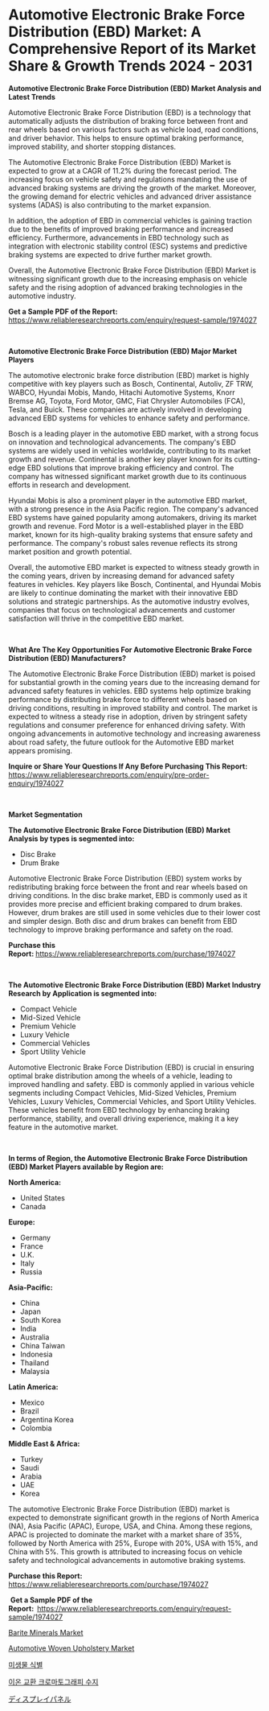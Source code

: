 <p><h1>Automotive Electronic Brake Force Distribution (EBD) Market: A Comprehensive Report of its Market Share & Growth Trends 2024 - 2031</h1></p><p><strong>Automotive Electronic Brake Force Distribution (EBD) Market Analysis and Latest Trends</strong></p>
<p><p>Automotive Electronic Brake Force Distribution (EBD) is a technology that automatically adjusts the distribution of braking force between front and rear wheels based on various factors such as vehicle load, road conditions, and driver behavior. This helps to ensure optimal braking performance, improved stability, and shorter stopping distances.</p><p>The Automotive Electronic Brake Force Distribution (EBD) Market is expected to grow at a CAGR of 11.2% during the forecast period. The increasing focus on vehicle safety and regulations mandating the use of advanced braking systems are driving the growth of the market. Moreover, the growing demand for electric vehicles and advanced driver assistance systems (ADAS) is also contributing to the market expansion.</p><p>In addition, the adoption of EBD in commercial vehicles is gaining traction due to the benefits of improved braking performance and increased efficiency. Furthermore, advancements in EBD technology such as integration with electronic stability control (ESC) systems and predictive braking systems are expected to drive further market growth.</p><p>Overall, the Automotive Electronic Brake Force Distribution (EBD) Market is witnessing significant growth due to the increasing emphasis on vehicle safety and the rising adoption of advanced braking technologies in the automotive industry.</p></p>
<p><strong>Get a Sample PDF of the Report:&nbsp;</strong> <a href="https://www.reliableresearchreports.com/enquiry/request-sample/1974027">https://www.reliableresearchreports.com/enquiry/request-sample/1974027</a></p>
<p>&nbsp;</p>
<p><strong>Automotive Electronic Brake Force Distribution (EBD) Major Market Players</strong></p>
<p><p>The automotive electronic brake force distribution (EBD) market is highly competitive with key players such as Bosch, Continental, Autoliv, ZF TRW, WABCO, Hyundai Mobis, Mando, Hitachi Automotive Systems, Knorr Bremse AG, Toyota, Ford Motor, GMC, Fiat Chrysler Automobiles (FCA), Tesla, and Buick. These companies are actively involved in developing advanced EBD systems for vehicles to enhance safety and performance.</p><p>Bosch is a leading player in the automotive EBD market, with a strong focus on innovation and technological advancements. The company's EBD systems are widely used in vehicles worldwide, contributing to its market growth and revenue. Continental is another key player known for its cutting-edge EBD solutions that improve braking efficiency and control. The company has witnessed significant market growth due to its continuous efforts in research and development.</p><p>Hyundai Mobis is also a prominent player in the automotive EBD market, with a strong presence in the Asia Pacific region. The company's advanced EBD systems have gained popularity among automakers, driving its market growth and revenue. Ford Motor is a well-established player in the EBD market, known for its high-quality braking systems that ensure safety and performance. The company's robust sales revenue reflects its strong market position and growth potential.</p><p>Overall, the automotive EBD market is expected to witness steady growth in the coming years, driven by increasing demand for advanced safety features in vehicles. Key players like Bosch, Continental, and Hyundai Mobis are likely to continue dominating the market with their innovative EBD solutions and strategic partnerships. As the automotive industry evolves, companies that focus on technological advancements and customer satisfaction will thrive in the competitive EBD market.</p></p>
<p>&nbsp;</p>
<p><strong>What Are The Key Opportunities For Automotive Electronic Brake Force Distribution (EBD) Manufacturers?</strong></p>
<p><p>The Automotive Electronic Brake Force Distribution (EBD) market is poised for substantial growth in the coming years due to the increasing demand for advanced safety features in vehicles. EBD systems help optimize braking performance by distributing brake force to different wheels based on driving conditions, resulting in improved stability and control. The market is expected to witness a steady rise in adoption, driven by stringent safety regulations and consumer preference for enhanced driving safety. With ongoing advancements in automotive technology and increasing awareness about road safety, the future outlook for the Automotive EBD market appears promising.</p></p>
<p><strong>Inquire or Share Your Questions If Any Before Purchasing This Report:</strong> <a href="https://www.reliableresearchreports.com/enquiry/pre-order-enquiry/1974027">https://www.reliableresearchreports.com/enquiry/pre-order-enquiry/1974027</a></p>
<p>&nbsp;</p>
<p><strong>Market Segmentation</strong></p>
<p><strong>The Automotive Electronic Brake Force Distribution (EBD) Market Analysis by types is segmented into:</strong></p>
<p><ul><li>Disc Brake</li><li>Drum Brake</li></ul></p>
<p><p>Automotive Electronic Brake Force Distribution (EBD) system works by redistributing braking force between the front and rear wheels based on driving conditions. In the disc brake market, EBD is commonly used as it provides more precise and efficient braking compared to drum brakes. However, drum brakes are still used in some vehicles due to their lower cost and simpler design. Both disc and drum brakes can benefit from EBD technology to improve braking performance and safety on the road.</p></p>
<p><strong>Purchase this Report:&nbsp;</strong><a href="https://www.reliableresearchreports.com/purchase/1974027">https://www.reliableresearchreports.com/purchase/1974027</a></p>
<p>&nbsp;</p>
<p><strong>The Automotive Electronic Brake Force Distribution (EBD) Market Industry Research by Application is segmented into:</strong></p>
<p><ul><li>Compact Vehicle</li><li>Mid-Sized Vehicle</li><li>Premium Vehicle</li><li>Luxury Vehicle</li><li>Commercial Vehicles</li><li>Sport Utility Vehicle</li></ul></p>
<p><p>Automotive Electronic Brake Force Distribution (EBD) is crucial in ensuring optimal brake distribution among the wheels of a vehicle, leading to improved handling and safety. EBD is commonly applied in various vehicle segments including Compact Vehicles, Mid-Sized Vehicles, Premium Vehicles, Luxury Vehicles, Commercial Vehicles, and Sport Utility Vehicles. These vehicles benefit from EBD technology by enhancing braking performance, stability, and overall driving experience, making it a key feature in the automotive market.</p></p>
<p>&nbsp;</p>
<p><strong>In terms of Region, the Automotive Electronic Brake Force Distribution (EBD) Market Players available by Region are:</strong></p>
<p>
    <p> <strong> North America: </strong>
        <ul>
            <li>United States</li>
            <li>Canada</li>
        </ul>
        </p> 
    <p> <strong> Europe: </strong>
        <ul>
            <li>Germany</li>
            <li>France</li>
            <li>U.K.</li>
            <li>Italy</li>
            <li>Russia</li>
        </ul>
        </p> 
    <p> <strong> Asia-Pacific: </strong>
        <ul>
            <li>China</li>
            <li>Japan</li>
            <li>South Korea</li>
            <li>India</li>
            <li>Australia</li>
            <li>China Taiwan</li>
            <li>Indonesia</li>
            <li>Thailand</li>
            <li>Malaysia</li>
        </ul>
        </p> 
    <p> <strong> Latin America: </strong>
        <ul>
            <li>Mexico</li>
            <li>Brazil</li>
            <li>Argentina Korea</li>
            <li>Colombia</li>
        </ul>
        </p> 
    <p> <strong> Middle East & Africa: </strong>
        <ul>
            <li>Turkey</li>
            <li>Saudi</li>
            <li>Arabia</li>
            <li>UAE</li>
            <li>Korea</li>
        </ul>
    </p>
    </p>
<p><p>The automotive Electronic Brake Force Distribution (EBD) market is expected to demonstrate significant growth in the regions of North America (NA), Asia Pacific (APAC), Europe, USA, and China. Among these regions, APAC is projected to dominate the market with a market share of 35%, followed by North America with 25%, Europe with 20%, USA with 15%, and China with 5%. This growth is attributed to increasing focus on vehicle safety and technological advancements in automotive braking systems.</p></p>
<p><strong>Purchase this Report: </strong><a href="https://www.reliableresearchreports.com/purchase/1974027">https://www.reliableresearchreports.com/purchase/1974027</a></p>
<p>&nbsp;<strong>Get a Sample PDF of the Report:&nbsp;&nbsp;</strong><a href="https://www.reliableresearchreports.com/enquiry/request-sample/1974027">https://www.reliableresearchreports.com/enquiry/request-sample/1974027</a></p>
<p><strong></strong></p>
<p><p><a href="https://sore-arch-6db.notion.site/Barite-Minerals-Market-Challenges-Opportunities-and-Growth-Drivers-and-Major-Market-Players-forec-32bb09c58cbf4c3a92a44e2dc13545aa">Barite Minerals Market</a></p><p><a href="https://github.com/Airanohannonzb68e5pb53oc1/Market-Research-Report-List-1/blob/main/automotive-woven-upholstery-market.md">Automotive Woven Upholstery Market</a></p><p><a href="https://github.com/bvubpqd5241630/Market-Research-Report-List-1/blob/main/3764728189056.md">미생물 식별</a></p><p><a href="https://medium.com/@ronateganok8lzhvasjs9youd/%EC%9D%B4%EC%98%A8-%EA%B5%90%ED%99%98-%ED%81%AC%EB%A1%9C%EB%A7%88%ED%86%A0%EA%B7%B8%EB%9E%98%ED%94%BC-%EC%88%98%EC%A7%80-%EC%8B%9C%EC%9E%A5-2031%EB%85%84%EA%B9%8C%EC%A7%80%EC%9D%98-%EB%8F%99%ED%96%A5-%EC%98%88%EC%B8%A1-%EB%B0%8F-%EA%B2%BD%EC%9F%81-%EB%B6%84%EC%84%9D-f230a93b639a">이온 교환 크로마토그래피 수지</a></p><p><a href="https://github.com/xemfu2379520/Market-Research-Report-List-1/blob/main/4572069189151.md">ディスプレイパネル</a></p></p>